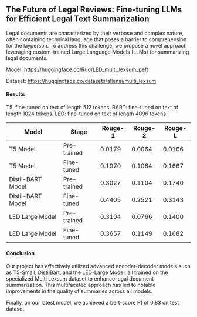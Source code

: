 <h2> The Future of Legal Reviews: Fine-tuning LLMs for Efficient Legal Text Summarization </h2>

Legal documents are characterized by their verbose and complex nature, often containing technical language that poses a barrier to comprehension for the layperson. To address this challenge, we propose a novel approach leveraging custom-trained Large Language Models (LLMs) for summarizing legal documents.

Model: https://huggingface.co/Rud/LED_multi_lexsum_peft

Dataset: https://huggingface.co/datasets/allenai/multi_lexsum

<h4> Results </h4>

T5: fine-tuned on text of length 512 tokens.
BART: fine-tuned on text of length 1024 tokens.
LED: fine-tuned on text of length 4096 tokens.

| Model            | Stage       | Rouge-1 | Rouge-2 | Rouge-L |
|------------------|-------------|---------|---------|---------|
| T5 Model         | Pre-trained | 0.0179  | 0.0064  | 0.0166  |
| T5 Model         | Fine-tuned  | 0.1970  | 0.1064  | 0.1667  |
| Distil-BART Model| Pre-trained | 0.3027  | 0.1104  | 0.1740  |
| Distil-BART Model| Fine-tuned  | 0.4405  | 0.2521  | 0.3143  |
| LED Large Model  | Pre-trained | 0.3104  | 0.0766  | 0.1400  |
| LED Large Model  | Fine-tuned  | 0.3657  | 0.1149  | 0.1682  |

<h4>Conclusion</h4>

Our project has effectively utilized advanced
encoder-decoder models such as T5-Small, DistilBart, and the LED-Large Model, all trained on
the specialized Multi Lexsum dataset to enhance
legal document summarization. This multifaceted
approach has led to notable improvements in the
quality of summaries across all models.

Finally, on our latest model, we achieved a bert-score F1 of 0.83 on test dataset. 
